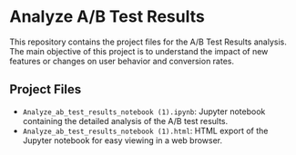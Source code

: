 # Analyze A/B Test Results

This repository contains the project files for the A/B Test Results analysis. The main objective of this project is to understand the impact of new features or changes on user behavior and conversion rates.

## Project Files

- `Analyze_ab_test_results_notebook (1).ipynb`: Jupyter notebook containing the detailed analysis of the A/B test results.
- `Analyze_ab_test_results_notebook (1).html`: HTML export of the Jupyter notebook for easy viewing in a web browser.
